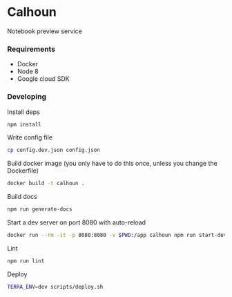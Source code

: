 # Calhoun
Notebook preview service

### Requirements
- Docker
- Node 8
- Google cloud SDK

### Developing
Install deps
```sh
npm install
```

Write config file
```sh
cp config.dev.json config.json
```

Build docker image (you only have to do this once, unless you change the Dockerfile)
```sh
docker build -t calhoun .
```

Build docs
```sh
npm run generate-docs
```

Start a dev server on port 8080 with auto-reload
```sh
docker run --rm -it -p 8080:8080 -v $PWD:/app calhoun npm run start-dev
```

Lint
```sh
npm run lint
```

Deploy
```sh
TERRA_ENV=dev scripts/deploy.sh
```
